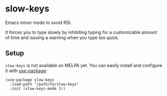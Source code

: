 # slow-keys

Emacs minor mode to avoid RSI.

It forces you to type slowly by inhibiting typing for a customizable amount of
time and issuing a warning when you type too quick.

## Setup

`slow-keys` is not available on MELPA yet. You can easily install and configure
it with [use-package](https://github.com/jwiegley/use-package):

``` emacs-lisp
(use-package slow-keys
  :load-path "/path/to/slow-keys"
  :init (slow-keys-mode 1))
```
